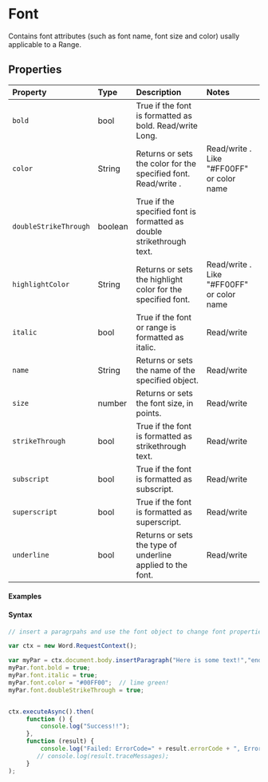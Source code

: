 # Font

Contains font attributes (such as font name, font size and color) usally applicable to a Range.

## Properties

| Property         | Type    |Description|Notes |
|:-----------------|:--------|:----------|:-----|
|`bold`| bool  | True if the font is formatted as bold. Read/write Long.| |
|`color`| String  | Returns or sets the color for the specified font. Read/write . |  Read/write .  Like "#FF00FF" or color name |
|`doubleStrikeThrough`| boolean  |True if the specified font is formatted as double strikethrough text.| |
|`highlightColor`| String  | Returns or sets the highlight color for the specified font. | Read/write .  Like "#FF00FF" or color name  |
|`italic`| bool  | True if the font or range is formatted as italic.  | Read/write |
|`name`| String  | Returns or sets the name of the specified object.  |Read/write |
|`size`| number  | Returns or sets the font size, in points.| Read/write|
|`strikeThrough`| bool  | True if the font is formatted as strikethrough text.|Read/write |
|`subscript`| bool  |True if the font is formatted as subscript. | Read/write |
|`superscript`| bool  | True if the font is formatted as superscript. | Read/write|
|`underline`|  bool  | Returns or sets the type of underline applied to the font. |Read/write |



#### Examples

#### Syntax
```js
// insert a paragrpahs and use the font object to change font properties

var ctx = new Word.RequestContext();

var myPar = ctx.document.body.insertParagraph("Here is some text!","end");
myPar.font.bold = true;
myPar.font.italic = true;
myPar.font.color = "#00FF00";  // lime green!
myPar.font.doubleStrikeThrough = true;


ctx.executeAsync().then(
	 function () {
		 console.log("Success!!");
	 },
	 function (result) {
		 console.log("Failed: ErrorCode=" + result.errorCode + ", ErrorMessage=" + result.errorMessage);
		// console.log(result.traceMessages);
	 }
);

```




